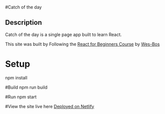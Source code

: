 #Catch of the day

## Description
Catch of the day is a single page app built to learn React.

This site was built by Following the [React for Beginners Course](https://reactforbeginners.com/) by [Wes-Bos](https://github.com/wesbos/React-For-Beginners-Starter-Files)

# Setup
npm install

#Build
npm run build

#Run
npm start

#View the site live here
[Deployed on Netlify](https://vibrant-gates-f96f71.netlify.com/)
